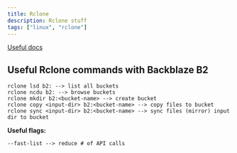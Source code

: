 ```yaml
---
title: Rclone 
description: Rclone stuff 
tags: ["linux", "rclone"]
---
```


[Useful docs](https://www-backblaze-com.webpkgcache.com/doc/-/s/www.backblaze.com/docs/cloud-storage-integrate-rclone-with-backblaze-b2)

## Useful Rclone commands with Backblaze B2

```console
rclone lsd b2: --> list all buckets
rclone ncdu b2: --> browse buckets
rclone mkdir b2:<bucket-name> --> create bucket
rclone copy <input-dir> b2:<bucket-name> --> copy files to bucket
rclone sync <input-dir> b2:<bucket-name> --> sync files (mirror) input dir to bucket
```

**Useful flags:**

```console
--fast-list --> reduce # of API calls 
```
